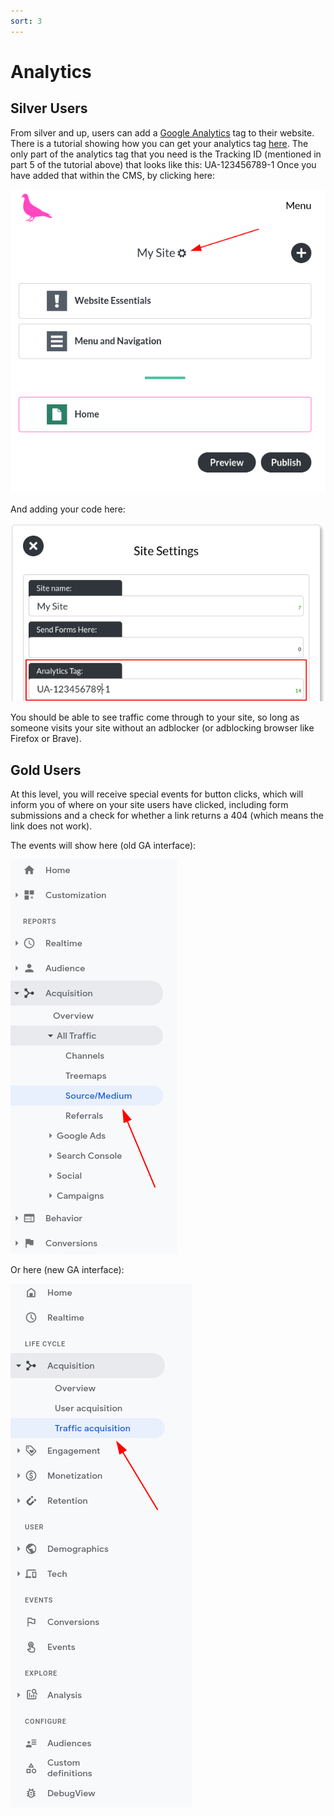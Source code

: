 ```yaml
---
sort: 3
---
```


# Analytics

## Silver Users

From silver and up, users can add a [Google Analytics](https://analytics.google.com/analytics/web/) tag to their website.
There is a tutorial showing how you can get your analytics tag [here](https://support.google.com/analytics/answer/1008080).
The only part of the analytics tag that you need is the Tracking ID (mentioned in part 5 of the tutorial above) that looks like this: UA-123456789-1
Once you have added that within the CMS, by clicking here:

![Image of site settings](https://raw.githubusercontent.com/pinkpigeondocs/Pink-Pigeon-Documentation/master/docs/8_Technical/images/site_settings.png)

And adding your code here:

![Image of site settings](https://raw.githubusercontent.com/pinkpigeondocs/Pink-Pigeon-Documentation/master/docs/8_Technical/images/site_settings_analytics.png)


You should be able to see traffic come through to your site, so long as someone visits your site without an adblocker (or adblocking browser like Firefox or Brave).

## Gold Users

At this level, you will receive special events for button clicks, which will inform you of where on your site users have clicked, including form submissions and a check for whether a link returns a 404 (which means the link does not work).

The events will show here (old GA interface):

![Image of google analytics traffic sources in old interface](https://raw.githubusercontent.com/pinkpigeondocs/Pink-Pigeon-Documentation/master/docs/8_Technical/images/ga_traffic_sources.png)

Or here (new GA interface):

![Image of google analytics traffic sources in new interface](https://raw.githubusercontent.com/pinkpigeondocs/Pink-Pigeon-Documentation/master/docs/8_Technical/images/ga_traffic_sources_new.png)
